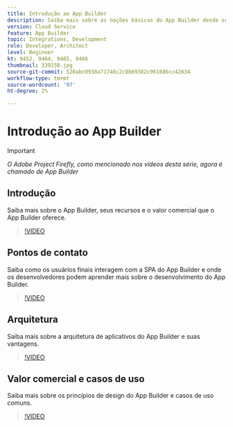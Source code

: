 ```yaml
---
title: Introdução ao App Builder
description: Saiba mais sobre as noções básicas do App Builder desde seu valor comercial até sua arquitetura.
version: Cloud Service
feature: App Builder
topic: Integrations, Development
role: Developer, Architect
level: Beginner
kt: 9452, 9464, 9465, 9466
thumbnail: 339158.jpg
source-git-commit: 528abc0938a71746c2c8b69382c961686cc42634
workflow-type: tm+mt
source-wordcount: '97'
ht-degree: 2%

---
```



# Introdução ao App Builder

>[!IMPORTANT]
>
> _O Adobe Project Firefly, como mencionado nos vídeos desta série, agora é chamado de App Builder_

## Introdução

Saiba mais sobre o App Builder, seus recursos e o valor comercial que o App Builder oferece.

>[!VIDEO](https://video.tv.adobe.com/v/339158/?quality=12&learn=on)

## Pontos de contato

Saiba como os usuários finais interagem com a SPA do App Builder e onde os desenvolvedores podem aprender mais sobre o desenvolvimento do App Builder.

>[!VIDEO](https://video.tv.adobe.com/v/339159/?quality=12&learn=on)

## Arquitetura

Saiba mais sobre a arquitetura de aplicativos do App Builder e suas vantagens.

>[!VIDEO](https://video.tv.adobe.com/v/339160/?quality=12&learn=on)

## Valor comercial e casos de uso

Saiba mais sobre os princípios de design do App Builder e casos de uso comuns.

>[!VIDEO](https://video.tv.adobe.com/v/339161/?quality=12&learn=on)
